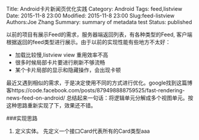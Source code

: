 Title: Android卡片新闻页优化实践
Category: Android
Tags: feed,listview
Date: 2015-11-8 23:00
Modified: 2015-11-8 23:00
Slug:feed-listview
Authors:Joe Zhang
Summary: summary of metadata test
Status: published

以前的项目有展示Feed的需求，服务器端返回列表，有各种类型的Feed, 客户端根据返回的feed类型进行展示。由于以前的实现性能有些地方不太好：
- 加载比较慢,listview view 重用效率不高
- 很多时候局部卡片要进行刷新不够流畅
- 某个卡片局部的显示和隐藏操作，会出现卡顿

最近又遇到相似的需求，于是决定使用不同的方式进行优化。google找到这篇博客https://code.facebook.com/posts/879498888759525/fast-rendering-news-feed-on-android/ 总结起来一句话：将逻辑单元分解成多个视图单元。按这种思路重新实现了下，效果还不错。

###实现思路
1. 定义实体。
先定义一个接口Card代表所有的Card类型aaa